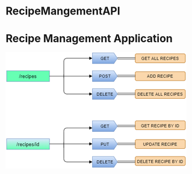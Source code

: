 # RecipeMangementAPI
<h1>Recipe Management Application</h1>


![API Design Architecture](https://github.com/KrishnaDesai16/RecipeMangementAPI/blob/main/api.png?s=200)
